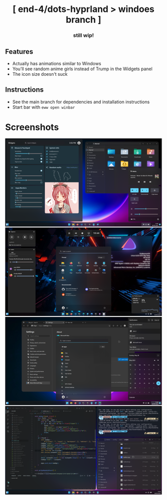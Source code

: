 <div align="center">
    <h1>[ end-4/dots-hyprland > windoes branch ]</h1>
    <h3> still wip! </h3>
</div>

## Features
 - Actually has animations similar to Windows
 - You'll see random anime girls instead of Trump in the Widgets panel
 - The icon size doesn't suck
## Instructions
 - See the main branch for dependencies and installation instructions
 - Start bar with `eww open winbar`

 # Screenshots
 ![dots-hyprland](./assets/screenshot.png)
 ![dots-hyprland](./assets/screenshot3.png)
 ![dots-hyprland](./assets/screenshot4.png)
 ![dots-hyprland](./assets/screenshot5.png)
